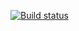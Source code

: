 [![Build status](https://ci.appveyor.com/api/projects/status/ocke6q6x0goqnvi4?svg=true)](https://ci.appveyor.com/project/Darya9810/applicationforcard-2ruwp)